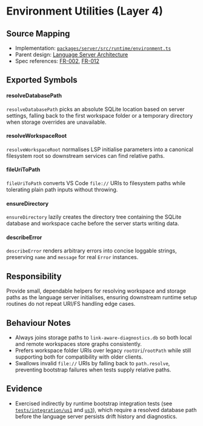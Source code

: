 # Environment Utilities (Layer 4)

## Source Mapping
- Implementation: [`packages/server/src/runtime/environment.ts`](../../../packages/server/src/runtime/environment.ts)
- Parent design: [Language Server Architecture](../../layer-3/language-server-architecture.mdmd.md)
- Spec references: [FR-002](../../../specs/001-link-aware-diagnostics/spec.md#functional-requirements), [FR-012](../../../specs/001-link-aware-diagnostics/spec.md#functional-requirements)

## Exported Symbols

#### resolveDatabasePath
`resolveDatabasePath` picks an absolute SQLite location based on server settings, falling back to the first workspace folder or a temporary directory when storage overrides are unavailable.

#### resolveWorkspaceRoot
`resolveWorkspaceRoot` normalises LSP initialise parameters into a canonical filesystem root so downstream services can find relative paths.

#### fileUriToPath
`fileUriToPath` converts VS Code `file://` URIs to filesystem paths while tolerating plain path inputs without throwing.

#### ensureDirectory
`ensureDirectory` lazily creates the directory tree containing the SQLite database and workspace cache before the server starts writing data.

#### describeError
`describeError` renders arbitrary errors into concise loggable strings, preserving `name` and `message` for real `Error` instances.

## Responsibility
Provide small, dependable helpers for resolving workspace and storage paths as the language server initialises, ensuring downstream runtime setup routines do not repeat URI/FS handling edge cases.

## Behaviour Notes
- Always joins storage paths to `link-aware-diagnostics.db` so both local and remote workspaces store graphs consistently.
- Prefers workspace folder URIs over legacy `rootUri`/`rootPath` while still supporting both for compatibility with older clients.
- Swallows invalid `file://` URIs by falling back to `path.resolve`, preventing bootstrap failures when tests supply relative paths.

## Evidence
- Exercised indirectly by runtime bootstrap integration tests (see [`tests/integration/us1`](../../../tests/integration/us1) and [`us3`](../../../tests/integration/us3)), which require a resolved database path before the language server persists drift history and diagnostics.
